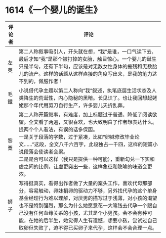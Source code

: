 # 1614《一个婴儿的诞生》

评论者 | 评论 |
|---|---|
左英|第二人称叙事吸引人，开头就在想，“我”是谁，一口气读下去，最后才知“我”是那个被打掉的女胎，触目惊心。一个婴儿的诞生只是半句，还有下半句，应该是对无数女性身体的摧残和无数胎儿的流产。这样的话题从这样直接的角度写出来，是我的笔力达不到的，佩服作者！
毛鐵|小说借代孕主题以第二人称向“我”叙述，执笔底层生活状态及人类降生的荒诞性，内心隐秘的黑暗。长见识了。也让我回想起姥姥那个年代用剪刀自行生产，许多婴儿夭折乱葬。
黎粟|第二人称开篇叙事，有难度，加上标题过于普通，降低了阅读欲望。全文看了两遍，又很喜欢，也大致明白了作者想表达什么。提两个个人看法，有误的话多保函。<br/>一是关于段落的字数，过于紧凑，比如“卵妹修改毕业论文……”这段，全文八千六百字，此段独占一千四，这样的短篇小说段落会使读者会累。<br/>二是是否可以这样（我只是提供一种可能），重新勾兑一下实和虚之间的比例，让虚更突出一些，这样象征和隐喻的味道会更浓。
狮子|写得挺真实，看得出作者做了大量的案头工作，喜欢代母那部分，容易触动，卵妹捐卵的驱动力不够，另外找代孕的这个单身基金经理行为难以理解，对厌男的描写过于浅薄，对小孩的渴望也不是特别强烈，那么为什么她愿意花一大笔钱去代孕一个跟自己没有任何血缘关系的小孩，尤其是个小男孩。会不会有种可能，在她的后半生，她觉得人生有遗憾，想要小孩，尝试过自己取卵但失败了，迫不得已买卵子来代孕，这样会不会合理一点。
